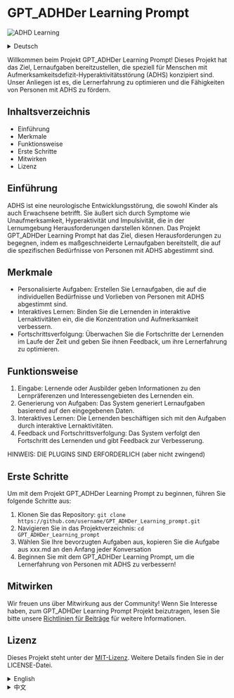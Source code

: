 # GPT_ADHDer Learning Prompt

![ADHD Learning](https://1000logos.net/wp-content/uploads/2023/02/ChatGPT-Logo.png) <!-- Replace this URL with the actual image URL -->

<details> <summary>Deutsch</summary> </details>

Willkommen beim Projekt GPT_ADHDer Learning Prompt! Dieses Projekt hat das Ziel, Lernaufgaben bereitzustellen, die speziell für Menschen mit Aufmerksamkeitsdefizit-Hyperaktivitätsstörung (ADHS) konzipiert sind. Unser Anliegen ist es, die Lernerfahrung zu optimieren und die Fähigkeiten von Personen mit ADHS zu fördern.

## Inhaltsverzeichnis
- Einführung
- Merkmale
- Funktionsweise
- Erste Schritte
- Mitwirken
- Lizenz

## Einführung
ADHS ist eine neurologische Entwicklungsstörung, die sowohl Kinder als auch Erwachsene betrifft. Sie äußert sich durch Symptome wie Unaufmerksamkeit, Hyperaktivität und Impulsivität, die in der Lernumgebung Herausforderungen darstellen können. Das Projekt GPT_ADHDer Learning Prompt hat das Ziel, diesen Herausforderungen zu begegnen, indem es maßgeschneiderte Lernaufgaben bereitstellt, die auf die spezifischen Bedürfnisse von Personen mit ADHS abgestimmt sind.

## Merkmale
- Personalisierte Aufgaben: Erstellen Sie Lernaufgaben, die auf die individuellen Bedürfnisse und Vorlieben von Personen mit ADHS abgestimmt sind.
- Interaktives Lernen: Binden Sie die Lernenden in interaktive Lernaktivitäten ein, die die Konzentration und Aufmerksamkeit verbessern.
- Fortschrittsverfolgung: Überwachen Sie die Fortschritte der Lernenden im Laufe der Zeit und geben Sie ihnen Feedback, um ihre Lernerfahrung zu optimieren.

## Funktionsweise
1. Eingabe: Lernende oder Ausbilder geben Informationen zu den Lernpräferenzen und Interessengebieten des Lernenden ein.
2. Generierung von Aufgaben: Das System generiert Lernaufgaben basierend auf den eingegebenen Daten.
3. Interaktives Lernen: Die Lernenden beschäftigen sich mit den Aufgaben durch interaktive Lernaktivitäten.
4. Feedback und Fortschrittsverfolgung: Das System verfolgt den Fortschritt des Lernenden und gibt Feedback zur Verbesserung.

HINWEIS: DIE PLUGINS SIND ERFORDERLICH (aber nicht zwingend)

## Erste Schritte
Um mit dem Projekt GPT_ADHDer Learning Prompt zu beginnen, führen Sie folgende Schritte aus:
1. Klonen Sie das Repository: `git clone https://github.com/username/GPT_ADHDer_Learning_prompt.git` <!-- Ersetzen Sie 'username' mit dem aktuellen GitHub-Benutzernamen -->
2. Navigieren Sie in das Projektverzeichnis: `cd GPT_ADHDer_Learning_prompt`
3. Wählen Sie Ihre bevorzugten Aufgaben aus, kopieren Sie die Aufgabe aus xxx.md an den Anfang jeder Konversation
4. Beginnen Sie mit dem GPT_ADHDer Learning Prompt, um die Lernerfahrung von Personen mit ADHS zu verbessern!

## Mitwirken
Wir freuen uns über Mitwirkung aus der Community! Wenn Sie Interesse haben, zum GPT_ADHDer Learning Prompt Projekt beizutragen, lesen Sie bitte unsere [Richtlinien für Beiträge](CONTRIBUTING.md) für weitere Informationen.

## Lizenz
Dieses Projekt steht unter der [MIT-Lizenz](LICENSE). Weitere Details finden Sie in der LICENSE-Datei.

<details>

<summary>English</summary>

Welcome to the GPT_ADHDer Learning Prompt project! This project is designed to provide learning prompts specifically tailored for students with Attention Deficit Hyperactivity Disorder (ADHD). Our goal is to enhance the learning experience and improve the abilities of ADHD students.

## Table of Contents

- Introduction
- Features
- How It Works
- Getting Started
- Contributing
- License

## Introduction

ADHD is a neurodevelopmental disorder that affects both children and adults. It is characterized by symptoms such as inattention, hyperactivity, and impulsivity. These symptoms can create challenges in the learning environment. The GPT_ADHDer Learning Prompt project aims to address these challenges by providing customized learning prompts that cater to the unique needs of ADHD students.

## Features

- Personalized Prompts: Generate learning prompts that are personalized to the individual needs and preferences of ADHD students.
- Interactive Learning: Engage students in interactive learning activities that help improve focus and attention.
- Progress Tracking: Monitor the progress of students over time and provide feedback to enhance their learning experience.

## How It Works

1. Input: Students or educators provide input on the student's learning preferences and areas of interest.
2. Prompt Generation: The system generates learning prompts based on the input provided.
3. Interactive Learning: Students engage with the prompts through interactive learning activities.
4. Feedback and Progress Tracking: The system tracks the student's progress and provides feedback for improvement.

TIPS:THE PLUGINS ARE NEEDED(But not necessary)
## Getting Started

To get started with the GPT_ADHDer Learning Prompt project, follow these steps:

1. Clone the repository: `git clone https://github.com/username/GPT_ADHDer_Learning_prompt.git` <!-- Replace 'username' with the actual GitHub username -->
2. Navigate to the project directory: `cd GPT_ADHDer_Learning_prompt`
3. Select your loved prompts,copy the prompt from xxx.md into the begin on every conversation 
4. Start using the GPT_ADHDer Learning Prompt to enhance the learning experience of ADHD students!

## Contributing

We welcome contributions from the community! If you're interested in contributing to the GPT_ADHDer Learning Prompt project, please read our [contributing guidelines](CONTRIBUTING.md) for more information.

## License

This project is licensed under the [MIT License](LICENSE). See the LICENSE file for more details.

</details>

<details>
<summary>中文</summary>

# GPT_ADHDer_Prompt


欢迎来到 GPT_ADHDer 学习Prompt项目！这个项目旨在为患有注意力缺陷多动障碍（ADHD）的学生提供量身定制的学习提示。我们的目标是提升 ADHD 学生的学习体验，并提高他们的能力。

## 目录

- 简介
- 特点
- 工作原理
- 入门指南
- 贡献
- 许可证

## 简介

ADHD 是一种影响儿童和成人的神经发育障碍，其特征包括注意力不集中、多动和冲动。这些症状会在学习环境中带来挑战。GPT_ADHDer 学习提示项目旨在通过提供针对 ADHD 学生独特需求的定制化学习提示来解决这些挑战。

## 特点

- 个性化提示：根据 ADHD 学生的个人需求和偏好生成学习提示。
- 互动学习：让学生参与互动学习活动，提高注意力和专注力。
- 进度跟踪：随时监控学生的进度，并提供反馈以提升学习体验。

## 工作原理

1. 输入：学生或教育工作者提供有关学生学习偏好和兴趣领域的输入。
2. 提示生成：系统根据提供的输入生成学习提示。
3. 互动学习：学生通过互动学习活动参与提示。
4. 反馈和进度跟踪：系统跟踪学生的进度并提供改进反馈。

## 入门指南

要开始使用 GPT_ADHDer 学习提示项目，请按照以下步骤操作：

1. 克隆仓库：`git clone https://github.com/username/GPT_ADHDer_Learning_prompt.git` <!-- 请替换 'username' 为实际 GitHub 用户名 -->
2. 导航到项目目录：`cd GPT_ADHDer_Learning_prompt`
3. 將Prompt複製到每次Chat的開頭。
4. 开始使用 GPT_ADHDer 学习提示来提升 ADHD 学生的学习体验！

## 贡献

我们欢迎社区的贡献！如果您有兴趣为 GPT_ADHDer 学习提示项目做出贡献，请阅读我们贡献指南以获取更多信息。

## 许可证
本项目根据[MIT License](LICENSE)许可证 授权。有关详细信息，请参阅 LICENSE 文件。

</details>
